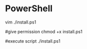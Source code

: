 # PowerShell

vim ./install.ps1

#give permission
chmod +x install.ps1

#execute script
./install.ps1
